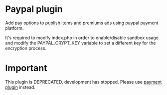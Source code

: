 Paypal plugin
=============

Add pay options to publish items and premiums ads using paypal payment platform.

It's required to modify index.php in order to enable/disable sandbox usage and modify the PAYPAL_CRYPT_KEY variable to set a 
different key for the encryption process.

Important
=========

This plugin is DEPRECATED, development has stopped. Please use [payment plugin](https://github.com/osclass/osclass-plugins/tree/payment) instead.